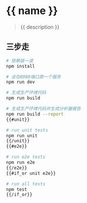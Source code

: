 # {{ name }}

> {{ description }}

## 三步走

``` bash
# 依赖装一波
npm install

# 会在8080端口跑一个服务
npm run dev

# 生成生产环境代码
npm run build

# 生成生产环境代码并生成分析器报告
npm run build --report
{{#unit}}

# run unit tests
npm run unit
{{/unit}}
{{#e2e}}

# run e2e tests
npm run e2e
{{/e2e}}
{{#if_or unit e2e}}

# run all tests
npm test
{{/if_or}}
```

